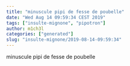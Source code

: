 ```yaml
---
title: "minuscule pipi de fesse de poubelle"
date: "Wed Aug 14 09:59:34 CEST 2019"
tags: ["insulte-mignone", "pipotron"]
author: m1ch3l
categories: ["generated"]
slug: "insulte-mignone/2019-08-14-09:59:34"
---
```


minuscule pipi de fesse de poubelle
